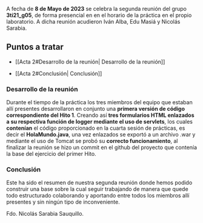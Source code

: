 A fecha de **8 de Mayo de 2023** se celebra la segunda reunión del grupo **3ti21_g05**, de forma presencial en en el horario de la práctica en el propio laboratorio. A dicha reunión acudieron Iván Alba, Edu Masiá y Nicolás Sarabia. 

## Puntos a tratar 

+  [[Acta 2#Desarrollo de la reunión| Desarrollo de la reunión]]
-    [[Acta 2#Conclusión| Conclusión]]


### Desarrollo de la reunión
Durante el tiempo de la práctica los tres miembros del equipo que estaban allí presentes desarrollaron en conjunto una **primera versión de código correspondiente del Hito 1**. Creando así **tres formularios HTML enlazados a su respectiva función de logger mediante el uso de servlets**, los cuales **contenían** el código proporcionado en la cuarta sesión de prácticas, es decir el **HolaMundo.java**, una vez enlazados se exportó a un archivo .war y mediante el uso de Tomcat se probó su **correcto funcionamiento**, al finalizar la reunión se hizo un commit en el github del proyecto que contenía la base del ejercicio del primer Hito. 

### Conclusión

Este ha sido el resumen de nuestra segunda reunión donde hemos podido construir una base sobre la cual seguir trabajando de manera que quede todo estructurado colaborando y aportando entre todos los miembros allí presentes y sin ningún tipo de inconveniente. 

Fdo. Nicolás Sarabia Sauquillo.